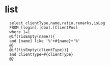 list
===
	  select clientType,name,ratio,remarks,isLog
	  FROM [login].[dbo].[ClientPos]
	  where 1=1
	  @if(!isEmpty(name)){
	  and [name] like '%'+#{name}+'%'
	  @}
	  @if(!isEmpty(clientType)){
	  and clientType=#{clientType}
	  @}